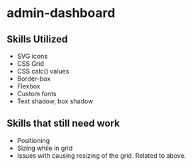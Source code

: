 # admin-dashboard

## Skills Utilized
- SVG icons
- CSS Grid
- CSS calc() values
- Border-box
- Flexbox
- Custom fonts
- Text shadow, box shadow

## Skills that still need work
- Positioning
- Sizing while in grid
- Issues with causing resizing of the grid. Related to above.